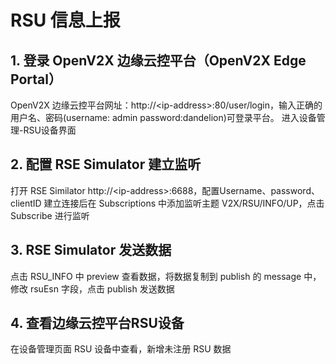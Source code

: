 # RSU 信息上报

## 1. 登录 OpenV2X 边缘云控平台（OpenV2X Edge Portal）

OpenV2X 边缘云控平台网址：http://\<ip-address\>:80/user/login，输入正确的用户名、密码(username: admin
password:dandelion)可登录平台。 进入设备管理-RSU设备界面

## 2. 配置 RSE Simulator 建立监听

打开 RSE Similator http://\<ip-address\>:6688，配置Username、password、clientID 建立连接后在 Subscriptions
中添加监听主题 V2X/RSU/INFO/UP，点击 Subscribe 进行监听

## 3. RSE Simulator 发送数据

点击 RSU_INFO 中 preview 查看数据，将数据复制到 publish 的 message 中，修改 rsuEsn 字段，点击 publish 发送数据

## 4. 查看边缘云控平台RSU设备

在设备管理页面 RSU 设备中查看，新增未注册 RSU 数据
